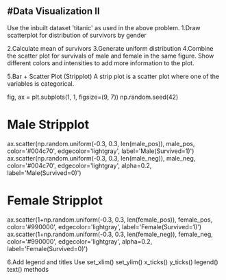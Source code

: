 #Data Visualization II
---
Use the inbuilt dataset 'titanic' as used in the above problem. 
1.Draw scatterplot for distribution of survivors by gender

2.Calculate mean of survivors
3.Generate uniform distribution
4.Combine the scatter plot for survivals of male and female in the same figure. Show different colors and intensities to add more information to the plot. 


5.Bar + Scatter Plot (Stripplot)
A strip plot is a scatter plot where one of the variables is categorical.

fig, ax = plt.subplots(1, 1, figsize=(9, 7))
np.random.seed(42)
# Male Stripplot
ax.scatter(np.random.uniform(-0.3, 0.3, len(male_pos)), male_pos, color='#004c70', edgecolor='lightgray', label='Male(Survived=1)')
ax.scatter(np.random.uniform(-0.3, 0.3, len(male_neg)), male_neg, color='#004c70', edgecolor='lightgray', alpha=0.2, label='Male(Survived=0)')


# Female Stripplot
ax.scatter(1+np.random.uniform(-0.3, 0.3, len(female_pos)), female_pos, color='#990000', edgecolor='lightgray', label='Female(Survived=1)')
ax.scatter(1+np.random.uniform(-0.3, 0.3, len(female_neg)), female_neg, color='#990000', edgecolor='lightgray', alpha=0.2, label='Female(Survived=0)')

6.Add legend and titles
Use set_xlim()
set_ylim()
x_ticks()
y_ticks()
legend()
text()   methods
